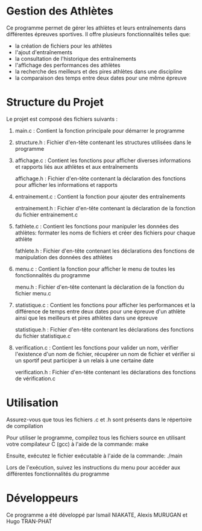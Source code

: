# Gestion des Athlètes

Ce programme permet de gérer les athlètes et leurs entraînements dans différentes épreuves sportives. 
Il offre plusieurs fonctionnalités telles que:
  - la création de fichiers pour les athlètes
  - l'ajout d'entraînements
  - la consultation de l'historique des entraînements
  - l'affichage des performances des athlètes
  - la recherche des meilleurs et des pires athlètes dans une discipline
  - la comparaison des temps entre deux dates pour une même épreuve



# Structure du Projet
Le projet est composé des fichiers suivants :

1. main.c : Contient la fonction principale pour démarrer le programme


2. structure.h : Fichier d'en-tête contenant les structures utilisées dans le programme


3. affichage.c : Contient les fonctions pour afficher diverses informations et rapports liés aux athlètes et aux entraînements

   affichage.h : Fichier d'en-tête contenant la déclaration des fonctions pour afficher les informations et rapports


5. entrainement.c : Contient la fonction pour ajouter des entraînements
   
   entrainement.h : Fichier d'en-tête contenant la déclaration de la fonction du fichier entrainement.c


7. fathlete.c : Contient les fonctions pour manipuler les données des athlètes: formater les noms de fichiers et créer des fichiers pour chaque athlète
   
   fathlete.h : Fichier d'en-tête contenant les déclarations des fonctions de manipulation des données des athlètes


9. menu.c : Contient la fonction pour afficher le menu de toutes les fonctionnalités du programme
    
   menu.h : Fichier d'en-tête contenant la déclaration de la fonction du fichier menu.c


11. statistique.c : Contient les fonctions pour afficher les performances et la différence de temps entre deux dates pour une épreuve d'un athlète ainsi que les meilleurs et pires athlètes dans une épreuve
    
    statistique.h : Fichier d'en-tête contenant les déclarations des fonctions du fichier statistique.c


13. verification.c : Contient les fonctions pour valider un nom, vérifier l'existence d'un nom de fichier, récupérer un nom de fichier et vérifier si un sportif peut participer à un relais à une certaine date
    
    verification.h : Fichier d'en-tête contenant les déclarations des fonctions de vérification.c



# Utilisation
Assurez-vous que tous les fichiers .c et .h sont présents dans le répertoire de compilation

Pour utiliser le programme, compilez tous les fichiers source en utilisant votre compilateur C (gcc) à l'aide de la commande: make

Ensuite, exécutez le fichier exécutable à l'aide de la commande: ./main

Lors de l'exécution, suivez les instructions du menu pour accéder aux différentes fonctionnalités du programme



# Développeurs
Ce programme a été développé par Ismail NIAKATE, Alexis MURUGAN et Hugo TRAN-PHAT
